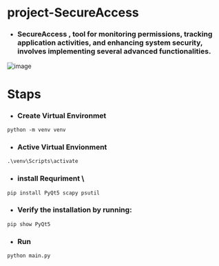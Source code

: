 # project-SecureAccess
- ### SecureAccess ,  tool for monitoring permissions, tracking application activities, and enhancing system security, involves implementing several advanced functionalities.


![image](https://github.com/user-attachments/assets/9e3f240f-996a-465a-b8fe-9d4d09c7e395)





# Staps 
- ### Create Virtual Environmet
```
python -m venv venv
```
- ### Active Virtual Envionment
```
.\venv\Scripts\activate
```

- ### install Requriment \
```
pip install PyQt5 scapy psutil

```
- ###  Verify the installation by running:
```
pip show PyQt5

```


- ### Run
```
python main.py
```






